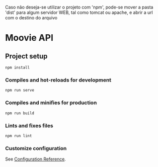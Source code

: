 Caso não deseja-se utilizar o projeto com 'npm', pode-se mover a pasta 'dist' para algum servidor WEB, tal como tomcat ou apache, e abrir a url com o destino do arquivo

# Moovie API

## Project setup
```
npm install
```

### Compiles and hot-reloads for development
```
npm run serve
```

### Compiles and minifies for production
```
npm run build
```

### Lints and fixes files
```
npm run lint
```

### Customize configuration
See [Configuration Reference](https://cli.vuejs.org/config/).
